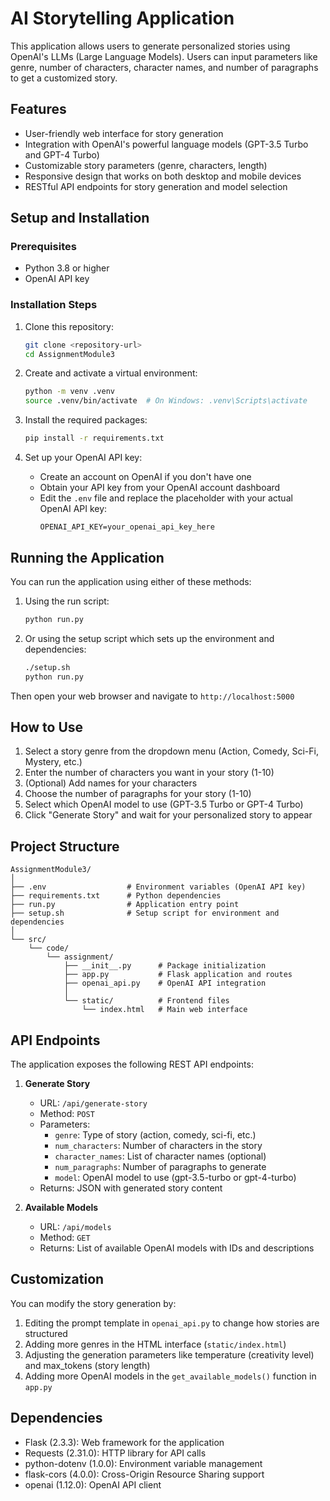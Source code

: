 # AI Storytelling Application

This application allows users to generate personalized stories using OpenAI's LLMs (Large Language Models). Users can input parameters like genre, number of characters, character names, and number of paragraphs to get a customized story.

## Features

- User-friendly web interface for story generation
- Integration with OpenAI's powerful language models (GPT-3.5 Turbo and GPT-4 Turbo)
- Customizable story parameters (genre, characters, length)
- Responsive design that works on both desktop and mobile devices
- RESTful API endpoints for story generation and model selection

## Setup and Installation

### Prerequisites

- Python 3.8 or higher
- OpenAI API key

### Installation Steps

1. Clone this repository:
   ```bash
   git clone <repository-url>
   cd AssignmentModule3
   ```

2. Create and activate a virtual environment:
   ```bash
   python -m venv .venv
   source .venv/bin/activate  # On Windows: .venv\Scripts\activate
   ```

3. Install the required packages:
   ```bash
   pip install -r requirements.txt
   ```

4. Set up your OpenAI API key:
   - Create an account on OpenAI if you don't have one
   - Obtain your API key from your OpenAI account dashboard
   - Edit the `.env` file and replace the placeholder with your actual OpenAI API key:
     ```
     OPENAI_API_KEY=your_openai_api_key_here
     ```

## Running the Application

You can run the application using either of these methods:

1. Using the run script:
   ```bash
   python run.py
   ```

2. Or using the setup script which sets up the environment and dependencies:
   ```bash
   ./setup.sh
   python run.py
   ```

Then open your web browser and navigate to `http://localhost:5000`

## How to Use

1. Select a story genre from the dropdown menu (Action, Comedy, Sci-Fi, Mystery, etc.)
2. Enter the number of characters you want in your story (1-10)
3. (Optional) Add names for your characters
4. Choose the number of paragraphs for your story (1-10)
5. Select which OpenAI model to use (GPT-3.5 Turbo or GPT-4 Turbo)
6. Click "Generate Story" and wait for your personalized story to appear

## Project Structure

```
AssignmentModule3/
│
├── .env                  # Environment variables (OpenAI API key)
├── requirements.txt      # Python dependencies
├── run.py                # Application entry point
├── setup.sh              # Setup script for environment and dependencies
│
└── src/
    └── code/
        └── assignment/
            ├── __init__.py      # Package initialization
            ├── app.py           # Flask application and routes
            ├── openai_api.py    # OpenAI API integration
            │
            └── static/          # Frontend files
                └── index.html   # Main web interface
```

## API Endpoints

The application exposes the following REST API endpoints:

1. **Generate Story**
   - URL: `/api/generate-story`
   - Method: `POST`
   - Parameters:
     - `genre`: Type of story (action, comedy, sci-fi, etc.)
     - `num_characters`: Number of characters in the story
     - `character_names`: List of character names (optional)
     - `num_paragraphs`: Number of paragraphs to generate
     - `model`: OpenAI model to use (gpt-3.5-turbo or gpt-4-turbo)
   - Returns: JSON with generated story content

2. **Available Models**
   - URL: `/api/models`
   - Method: `GET`
   - Returns: List of available OpenAI models with IDs and descriptions

## Customization

You can modify the story generation by:

1. Editing the prompt template in `openai_api.py` to change how stories are structured
2. Adding more genres in the HTML interface (`static/index.html`)
3. Adjusting the generation parameters like temperature (creativity level) and max_tokens (story length)
4. Adding more OpenAI models in the `get_available_models()` function in `app.py`

## Dependencies

- Flask (2.3.3): Web framework for the application
- Requests (2.31.0): HTTP library for API calls
- python-dotenv (1.0.0): Environment variable management
- flask-cors (4.0.0): Cross-Origin Resource Sharing support
- openai (1.12.0): OpenAI API client
